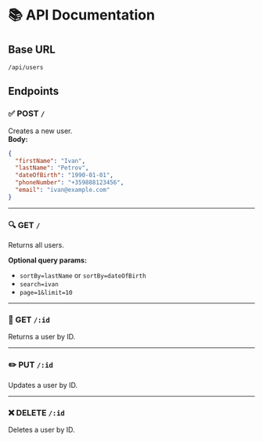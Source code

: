 # 📚 API Documentation

## Base URL
```
/api/users
```

## Endpoints

### ✅ POST `/`
Creates a new user.  
**Body:**
```json
{
  "firstName": "Ivan",
  "lastName": "Petrov",
  "dateOfBirth": "1990-01-01",
  "phoneNumber": "+359888123456",
  "email": "ivan@example.com"
}
```

---

### 🔍 GET `/`
Returns all users.

**Optional query params:**
- `sortBy=lastName` or `sortBy=dateOfBirth`
- `search=ivan`
- `page=1&limit=10`

---

### 🔎 GET `/:id`
Returns a user by ID.

---

### ✏️ PUT `/:id`
Updates a user by ID.

---

### ❌ DELETE `/:id`
Deletes a user by ID.